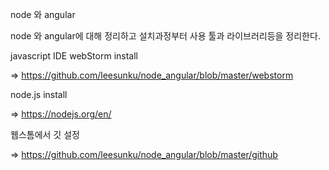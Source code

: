node 와 angular

node 와 angular에 대해 정리하고 설치과정부터 사용 툴과 라이브러리등을 정리한다.

javascript IDE webStorm install

=> https://github.com/leesunku/node_angular/blob/master/webstorm

node.js install

=> https://nodejs.org/en/

웹스톰에서 깃 설정

=> https://github.com/leesunku/node_angular/blob/master/github
